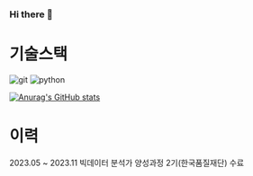 ### Hi there 👋

# 기술스택
![git](https://img.shields.io/badge/-Git-F05032?style=for-the-badge&logo=git&logoColor=ffffff)
![python](https://img.shields.io/badge/python-3776AB?style=for-the-badge&logo=python&logoColor=white)

[![Anurag's GitHub stats](https://github-readme-stats.vercel.app/api?username=qwert0175)](https://github.com/qwert0175/study.git)

# 이력
2023.05 ~ 2023.11 빅데이터 분석가 양성과정 2기(한국품질재단) 수료
